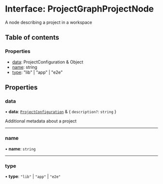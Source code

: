 # Interface: ProjectGraphProjectNode

A node describing a project in a workspace

## Table of contents

### Properties

- [data](../../devkit/documents/ProjectGraphProjectNode#data): ProjectConfiguration & Object
- [name](../../devkit/documents/ProjectGraphProjectNode#name): string
- [type](../../devkit/documents/ProjectGraphProjectNode#type): "lib" | "app" | "e2e"

## Properties

### data

• **data**: [`ProjectConfiguration`](../../devkit/documents/ProjectConfiguration) & \{ `description?`: `string` }

Additional metadata about a project

---

### name

• **name**: `string`

---

### type

• **type**: `"lib"` \| `"app"` \| `"e2e"`
